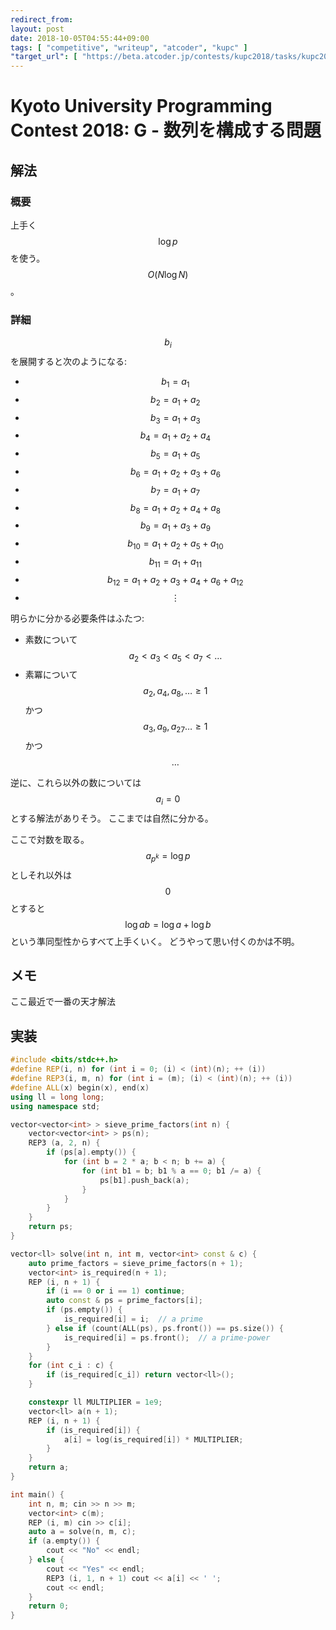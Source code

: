 ```yaml
---
redirect_from:
layout: post
date: 2018-10-05T04:55:44+09:00
tags: [ "competitive", "writeup", "atcoder", "kupc" ]
"target_url": [ "https://beta.atcoder.jp/contests/kupc2018/tasks/kupc2018_g" ]
---
```


# Kyoto University Programming Contest 2018: G - 数列を構成する問題

## 解法

### 概要

上手く$$\log p$$を使う。
$$O(N \log N)$$。

### 詳細

$$b_i$$ を展開すると次のようになる:

-   $$b_1 = a_1$$
-   $$b_2 = a_1 + a_2$$
-   $$b_3 = a_1 + a_3$$
-   $$b_4 = a_1 + a_2 + a_4$$
-   $$b_5 = a_1 + a_5$$
-   $$b_6 = a_1 + a_2 + a_3 + a_6$$
-   $$b_7 = a_1 + a_7$$
-   $$b_8 = a_1 + a_2 + a_4 + a_8$$
-   $$b_9 = a_1 + a_3 + a_9$$
-   $$b _ {10} = a_1 + a_2 + a_5 + a _ {10}$$
-   $$b _ {11} = a_1 + a _ {11}$$
-   $$b _ {12} = a_1 + a_2 + a_3 + a_4 + a_6 + a _ {12}$$
-   $$\vdots$$

明らかに分かる必要条件はふたつ:

-   素数について $$a_2 \lt a_3 \lt a_5 \lt a_7 \lt \dots$$
-   素冪について $$a_2, a_4, a_8, \dots \ge 1$$ かつ $$a_3, a_9, a _ {27} \dots \ge 1$$ かつ $$\dots$$

逆に、これら以外の数については$$a_i = 0$$とする解法がありそう。
ここまでは自然に分かる。

ここで対数を取る。
$$a _ {p^k} = \log p$$ としそれ以外は $$0$$ とすると $$\log ab = \log a + \log b$$ という準同型性からすべて上手くいく。
どうやって思い付くのかは不明。

## メモ

ここ最近で一番の天才解法

## 実装

``` c++
#include <bits/stdc++.h>
#define REP(i, n) for (int i = 0; (i) < (int)(n); ++ (i))
#define REP3(i, m, n) for (int i = (m); (i) < (int)(n); ++ (i))
#define ALL(x) begin(x), end(x)
using ll = long long;
using namespace std;

vector<vector<int> > sieve_prime_factors(int n) {
    vector<vector<int> > ps(n);
    REP3 (a, 2, n) {
        if (ps[a].empty()) {
            for (int b = 2 * a; b < n; b += a) {
                for (int b1 = b; b1 % a == 0; b1 /= a) {
                    ps[b1].push_back(a);
                }
            }
        }
    }
    return ps;
}

vector<ll> solve(int n, int m, vector<int> const & c) {
    auto prime_factors = sieve_prime_factors(n + 1);
    vector<int> is_required(n + 1);
    REP (i, n + 1) {
        if (i == 0 or i == 1) continue;
        auto const & ps = prime_factors[i];
        if (ps.empty()) {
            is_required[i] = i;  // a prime
        } else if (count(ALL(ps), ps.front()) == ps.size()) {
            is_required[i] = ps.front();  // a prime-power
        }
    }
    for (int c_i : c) {
        if (is_required[c_i]) return vector<ll>();
    }

    constexpr ll MULTIPLIER = 1e9;
    vector<ll> a(n + 1);
    REP (i, n + 1) {
        if (is_required[i]) {
            a[i] = log(is_required[i]) * MULTIPLIER;
        }
    }
    return a;
}

int main() {
    int n, m; cin >> n >> m;
    vector<int> c(m);
    REP (i, m) cin >> c[i];
    auto a = solve(n, m, c);
    if (a.empty()) {
        cout << "No" << endl;
    } else {
        cout << "Yes" << endl;
        REP3 (i, 1, n + 1) cout << a[i] << ' ';
        cout << endl;
    }
    return 0;
}
```
